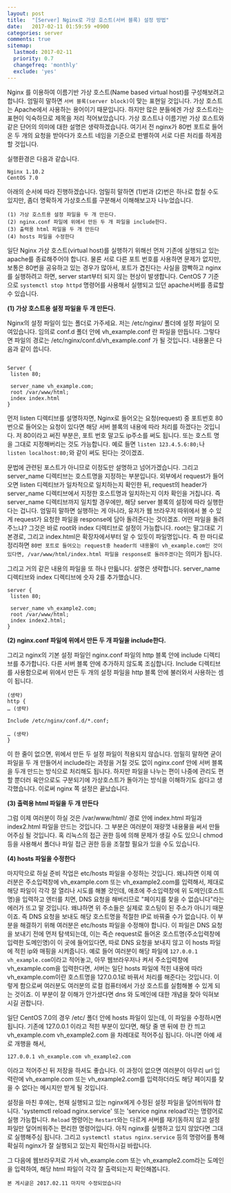 ```yaml
---
layout: post
title:  "[Server] Nginx로 가상 호스트(서버 블록) 설정 방법"
date:   2017-02-11 01:59:59 +0900
categories: server
comments: true
sitemap:
  lastmod: 2017-02-11
  priority: 0.7
  changefreq: 'monthly'
  exclude: 'yes'
---
```


 Nginx 를 이용하여 이름기반 가상 호스트(Name based virtual host)를 구성해보려고 합니다. 엄밀히 말하면 `서버 블록(server block)`이 맞는 표현일 것입니다. 가상 호스트는 Apache에서 사용하는 용어이기 때문입니다. 하지만 <!--break-->많은 분들에겐 가상 호스트라는 표현이 익숙하므로 제목을 저리 적어보았습니다. 가상 호스트나 이름기반 가상 호스트와 같은 단어의 의미에 대한 설명은 생략하겠습니다.
 여기서 전 nginx가 80번 포트로 들어온 두 개의 요청을 받아다가 호스트 네임을 기준으로 판별하여 서로 다른 처리를 하게끔 할 것입니다.

실행환경은 다음과 같습니다.

```
Nginx 1.10.2
CentOS 7.0
```

아래의 순서에 따라 진행하겠습니다. 엄밀히 말하면 (1)번과 (2)번은 하나로 합칠 수도 있지만, 좀더 명확하게 가상호스트를 구분해서 이해해보고자 나누었습니다.

```
(1) 가상 호스트용 설정 파일을 두 개 만든다.
(2) nginx.conf 파일에 위에서 만든 두 개 파일을 include한다.
(3) 출력용 html 파일을 두 개 만든다
(4) hosts 파일을 수정한다
```

 일단 Nginx 가상 호스트(virtual host)를 실행하기 위해선 먼저 기존에 실행되고 있는 apache를 종료해주어야 합니다. 물론 서로 다른 포트 번호를 사용하면 문제가 없지만, 보통은 80번을 공유하고 있는 경우가 많아서, 포트가 겹친다는 사실을 깜빡하고 nginx를 실행하려고 하면, server start부터 되지 않는 현상이 발생합니다. CentOS 7 기준으로 `systemctl stop httpd` 명령어를 사용해서 실행되고 있던 apache서버를 종료할 수 있습니다.

**(1) 가상 호스트용 설정 파일을 두 개 만든다.**

 Nginx의 설정 파일이 있는 폴더로 가주세요. 저는 /etc/nginx/ 폴더에 설정 파일이 모여있습니다. 임의로 conf.d 폴더 안에 vh_example.conf 란 파일을 만듭니다. 그렇다면 파일의 경로는 /etc/nginx/conf.d/vh_example.conf 가 될 것입니다. 내용물은 다음과 같이 씁니다.

```

Server {
 listen 80;

 server_name vh_example.com;
 root /var/www/html;
 index index.html
}

```

먼저 listen 디렉티브를 설명하자면, Nginx로 들어오는 요청(request) 중 포트번호 80번으로 들어오는 요청이 있다면 해당 서버 블록의 내용에 따라 처리를 하겠다는 것입니다. 저 80이라고 써진 부분은, 포트 번호 말고도 ip주소를 써도 됩니다. 또는 호스트 명을 그대로 지정해버리는 것도 가능합니다. 예로 들면 `listen 123.4.5.6:80;`나 `listen localhost:80;`와 같이 써도 된다는 것이겠죠.

문법에 관련된 포스트가 아니므로 이정도만 설명하고 넘어가겠습니다. 그리고 server_name 디렉티브는 호스트명을 지정하는 부분입니다. 외부에서 request가 들어오면 listen 디렉티브가 일차적으로 일치하는지 확인한 뒤, request의 header가 server_name 디렉티브에서 지정한 호스트명과 일치하는지 이차 확인을 거칩니다. 즉 server_name 디렉티브까지 일치할 경우에만, 해당 server 블록의 설정에 따라 실행한다는 겁니다. 엄밀히 말하면 실행하는 게 아니라, 유저가 웹 브라우저 따위에서 볼 수 있게 request가 요청한 파일을 response에 담아 돌려준다는 것이겠죠. 어떤 파일을 돌려주느냐? 그것은 바로 root와 index 디렉티브로 설정이 가능합니다. root는 말그대로 기본경로, 그리고 index.html은 확장자에서부터 알 수 있듯이 파일명입니다. 즉 한 마디로 정리하면 `80번 포트로 들어오는 request중 header의 내용물이 vh_example.com인 것이 있다면, /var/www/html/index.html 파일을 response로 돌려주겠다`는 의미가 됩니다.

그리고 거의 같은 내용의 파일을 또 하나 만듧니다. 설명은 생략합니다. server_name 디렉티브와 index 디렉티브에 숫자 2를 추가했습니다.

```
server {
 listen 80;

 server_name vh_example2.com;
 root /var/www/html;
 index index2.html;
}
```

**(2) nginx.conf 파일에 위에서 만든 두 개 파일을 include한다.**

 그리고 nginx의 기본 설정 파일인 nginx.conf 파일의 http 블록 안에 include 디렉티브를 추가합니다. 다른 서버 블록 안에 추가하지 않도록 조심합니다. Include 디렉티브를 사용함으로써 위에서 만든 두 개의 설정 파일을 http 블록 안에 불러와서 사용하는 셈이 됩니다.

```
(생략)
http {
… (생략)

Include /etc/nginx/conf.d/*.conf;

… (생략)
}
```

 이 한 줄이 없으면,  위에서 만든 두 설정 파일이 적용되지 않습니다. 엄밀히 말하면 굳이 파일을 두 개 만들어서 include라는 과정을 거칠 것도 없이 nginx.conf 안에 서버 블록을 두개 만드는 방식으로 처리해도 됩니다. 하지만 파일을 나누는 편이 나중에 관리도 편할 뿐더러 육안으로도 구분되기에 가상호스트가 돌아가는 방식을 이해하기도 쉽다고 생각했습니다. 이로써 nginx 쪽 설정은 끝났습니다.

**(3) 출력용 html 파일을 두 개 만든다**

그럼 이제 여러분이 하실 것은 /var/www/html/ 경로 안에 index.html 파일과 index2.html 파일을 만드는 것입니다. 그 부분은 여러분이 재량껏 내용물을 써서 만들어주심 될 것입니다. 혹 리눅스의 접근 권한 등에 의해 문제가 생길 수도 있으니 chmod 등을 사용해서 폴더나 파일 접근 권한 등을 조절할 필요가 있을 수도 있습니다.

**(4) hosts 파일을 수정한다**

마지막으로 하실 준비 작업은 etc/hosts 파일을 수정하는 것입니다. 왜냐하면 이제 여러분은 주소입력창에 vh_example.com 또는 vh_example2.com를 입력해서, 제대로 해당 파일이 각각 잘 열리나 시도를 해볼 것인데, 애초에 주소입력창에 위 도메인(호스트명)을 입력하고 엔터를 치면, DNS 요청을 해버리므로 "페이지를 찾을 수 없습니다"라는 에러가 뜨고 말 것입니다. 왜냐하면 위 주소들은 실제로 호스팅이 된 주소가 아니기 때문이죠. 즉 DNS 요청을 보내도 해당 호스트명을 적절한 IP로 바꿔줄 수가 없습니다. 이 부분을 해결하기 위해 여러분은 etc/hosts 파일을 수정해야 합니다.
이 파일은 DNS 요청을 보내기 전에 먼저 탐색되는데, 이는 즉슨 request로 들어온 호스트명(주소입력창에 입력한 도메인명)이 이 곳에 들어있다면, 따로 DNS 요청을 보내지 않고 이 hosts 파일에 적힌 ip와 매핑을 시켜줍니다. 예로 들어 여러분이 해당 파일에 `127.0.0.1 vh_example.com`이라고 적어놓고, 아무 웹브라우저나 켜서 주소입력창에 vh_example.com을 입력한다면, 서버는 일단 hosts 파일에 적힌 내용에 따라 vh_example.com이란 호스트명을 127.0.0.1로 바꿔서 처리를 해준다는 것입니다. 이렇게 함으로써 여러분도 여러분의 로컬 컴퓨터에서 가상 호스트를 실험해볼 수 있게 되는 것이죠. 이 부분이 잘 이해가 안가셨다면 dns 와 도메인에 대한 개념을 찾아 익혀보시길 권합니다.

 일단 CentOS 7.0의 경우 /etc/ 폴더 안에 hosts 파일이 있는데, 이 파일을 수정하시면 됩니다. 기존에 127.0.0.1 이라고 적힌 부분이 있다면, 해당 줄 맨 뒤에 한 칸 띄고 vh_example.com vh_example2.com 을 차례대로 적어주심 됩니다. 아니면 아예 새로 개행을 해서,


```
127.0.0.1 vh_example.com vh_example2.com
```

이라고 적어주신 뒤 저장을 하셔도 좋습니다. 이 과정이 없으면 여러분이 아무리 url 입력란에 vh_example.com 또는 vh_example2.com를 입력하더라도 해당 페이지를 찾을 수 없다는 메시지만 받게 될 것입니다.


 설정을 마친 후에는, 현재 실행되고 있는 nginx에게 수정된 설정 파일을 덮어씌워야 합니다. 'systemctl reload nginx.service' 또는 'service nginx reload'라는 명령어로 실행 가능합니다. `Reload` 명령어는 `Restart`와는 다르게 서버를 재기동하지 않고 설정파일만 덮어씌워주는 편리한 명령어입니다. 아직 nginx를 실행하고 있지 않았다면 그대로 실행해주심 됩니다. 그리고 `systemctl status nginx.service` 등의 명령어를 통해 확실히 nginx가 잘 실행되고 있는지 확인하시길 바랍니다.

 그 다음에 웹브라우저로 가서 vh_example.com 또는 vh_example2.com라는 도메인을 입력하여, 해당 html 파일이 각각 잘 출력되는지 확인해봅니다.


`본 게시글은 2017.02.11 마지막 수정되었습니다`
